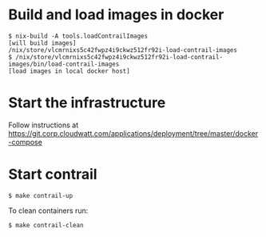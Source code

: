 # Build and load images in docker

    $ nix-build -A tools.loadContrailImages
    [will build images]
    /nix/store/vlcmrnixs5c42fwpz4i9ckwz512fr92i-load-contrail-images
    $ /nix/store/vlcmrnixs5c42fwpz4i9ckwz512fr92i-load-contrail-images/bin/load-contrail-images
    [load images in local docker host]

# Start the infrastructure

Follow instructions at https://git.corp.cloudwatt.com/applications/deployment/tree/master/docker-compose

# Start contrail

    $ make contrail-up

To clean containers run:

    $ make contrail-clean

